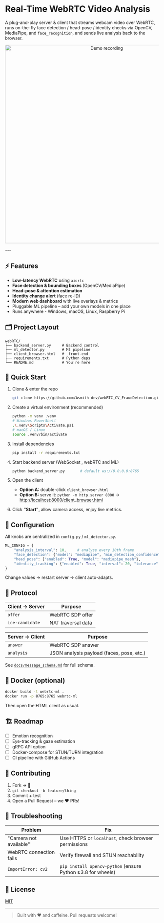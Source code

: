 #  Real-Time WebRTC Video Analysis

A plug-and-play server & client that streams webcam video over WebRTC, runs on-the-fly face detection / head-pose / identity checks via OpenCV, MediaPipe, and `face_recognition`, and sends live analysis back to the browser.

<p align="center">
  <img src="demo-2.gif" width="650" alt="Demo recording">
</p>
---

## ⚡️ Features
- **Low-latency WebRTC** using `aiortc`
- **Face detection & bounding boxes** (OpenCV/MediaPipe)
- **Head-pose & attention estimation**
- **Identity change alert** (face re-ID)
- **Modern web dashboard** with live overlays & metrics
- Pluggable ML pipeline – add your own models in one place
- Runs anywhere - Windows, macOS, Linux, Raspberry Pi

## 🗂️ Project Layout
```
webRTC/
├── backend_server.py     # Backend control
├── ml_detector.py        # Ml pipeline
├── client_browser.html   #  front-end
├── requirements.txt      # Python deps
└── README.md             # You're here
```

## 🚀 Quick Start
1. Clone & enter the repo  
   ```bash
   git clone https://github.com/Asmith-dev/webRTC_CV_FraudDetection.git
   ```

2. Create a virtual environment (recommended)  
   ```bash
   python -m venv .venv
   # Windows PowerShell
   .\.venv\Scripts\Activate.ps1
   # macOS / Linux
   source .venv/bin/activate
   ```

3. Install dependencies  
   ```bash
   pip install -r requirements.txt
   ```

4. Start backend server (WebSocket , webRTC and ML)  
   ```bash
   python backend_server.py       # default ws://0.0.0.0:8765
   ```

6. Open the client  
   * **Option A:** double-click `client_browser.html`  
   * **Option B:** serve it: `python -m http.server 8000` → <http://localhost:8000/client_browser.html>

7. Click **"Start"**, allow camera access, enjoy live metrics.

## 🔧 Configuration
All knobs are centralized in `config.py` / `ml_detector.py`.

```python
ML_CONFIG = {
    "analysis_interval": 10,     # analyse every 10th frame
    "face_detection": {"model": "mediapipe", "min_detection_confidence": 0.5},
    "head_pose": {"enabled": True, "model": "mediapipe_mesh"},
    "identity_tracking": {"enabled": True, "interval": 20, "tolerance": 0.6},
}
```

Change values → restart server → client auto-adapts.

## 📡 Protocol
| Client → Server | Purpose |
| --------------- | -------- |
| `offer`         | WebRTC SDP offer |
| `ice-candidate` | NAT traversal data |

| Server → Client | Purpose |
| --------------- | -------- |
| `answer`        | WebRTC SDP answer |
| `analysis`      | JSON analysis payload (faces, pose, etc.) |

See [`docs/message_schema.md`](docs/message_schema.md) for full schema.

## 🐳 Docker (optional)
```bash
docker build -t webrtc-ml .
docker run -p 8765:8765 webrtc-ml
```
Then open the HTML client as usual.

## 🏗️ Roadmap
- [ ] Emotion recognition
- [ ] Eye-tracking & gaze estimation
- [ ] gRPC API option
- [ ] Docker-compose for STUN/TURN integration
- [ ] CI pipeline with GitHub Actions

## 🤝 Contributing
1. Fork → 🍴  
2. `git checkout -b feature/thing`  
3. Commit + test  
4. Open a Pull Request – we ❤️ PRs!

## 🐛 Troubleshooting
| Problem | Fix |
| ------- | ---- |
| "Camera not available" | Use HTTPS or `localhost`, check browser permissions |
| WebRTC connection fails | Verify firewall and STUN reachability |
| `ImportError: cv2` | `pip install opencv-python` (ensure Python ≥3.8 for wheels) |

## 📜 License
[MIT](LICENSE)

---

> Built with ❤️ and caffeine.  Pull requests welcome! 
